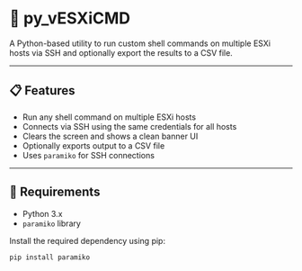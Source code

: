 # 🔧 py_vESXiCMD

A Python-based utility to run custom shell commands on multiple ESXi hosts via SSH and optionally export the results to a CSV file.

---

## 📋 Features

- Run any shell command on multiple ESXi hosts
- Connects via SSH using the same credentials for all hosts
- Clears the screen and shows a clean banner UI
- Optionally exports output to a CSV file
- Uses `paramiko` for SSH connections

---

## 🚀 Requirements

- Python 3.x
- `paramiko` library

Install the required dependency using pip:

```bash
pip install paramiko

